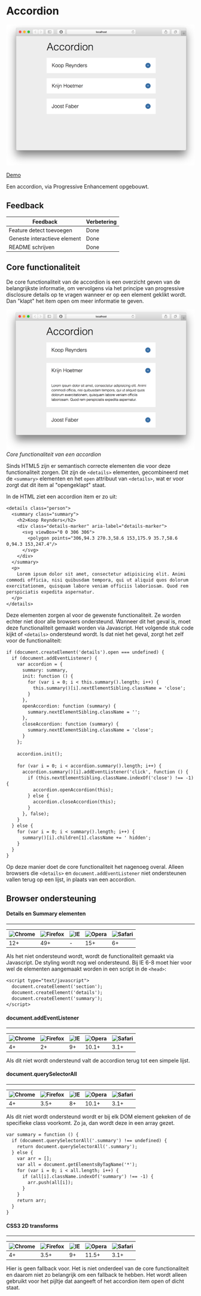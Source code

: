 # Accordion

![Preview](screenshots/preview.png)

[Demo](https://vriesm060.github.io/browser-technologies/opdracht2/accordion/)

Een accordion, via Progressive Enhancement opgebouwt.

## Feedback

| Feedback | Verbetering |
| -------- | ----------- |
| Feature detect toevoegen | Done |
| Geneste interactieve element | Done |
| README schrijven | Done |

## Core functionaliteit

De core functionaliteit van de accordion is een overzicht geven van de belangrijkste informatie, om vervolgens via het principe van progressive disclosure details op te vragen wanneer er op een element geklikt wordt. Dan "klapt" het item open om meer informatie te geven.

![Core functionaliteit accordion](screenshots/core-functionality.png)
*Core functionaliteit van een accordion*

Sinds HTML5 zijn er semantisch correcte elementen die voor deze functionaliteit zorgen. Dit zijn de `<details>` elementen, gecombineerd met de `<summary>` elementen en het `open` attribuut van `<details>`, wat er voor zorgt dat dit item al "opengeklapt" staat.

In de HTML ziet een accordion item er zo uit:

```
<details class="person">
  <summary class="summary">
    <h2>Koop Reynders</h2>
    <div class="details-marker" aria-label="details-marker">
      <svg viewBox="0 0 306 306">
        <polygon points="306,94.3 270.3,58.6 153,175.9 35.7,58.6 0,94.3 153,247.4"/>
      </svg>
    </div>
  </summary>
  <p>
    Lorem ipsum dolor sit amet, consectetur adipisicing elit. Animi commodi officia, nisi quibusdam tempora, qui ut aliquid quos dolorum exercitationem, quisquam labore veniam officiis laboriosam. Quod rem perspiciatis expedita aspernatur.
  </p>
</details>
```

Deze elementen zorgen al voor de gewenste functionaliteit. Ze worden echter niet door alle browsers ondersteund. Wanneer dit het geval is, moet deze functionaliteit gemaakt worden via Javascript. Het volgende stuk code kijkt of `<details>` ondersteund wordt. Is dat niet het geval, zorgt het zelf voor de functionaliteit:

```
if (document.createElement('details').open === undefined) {
  if (document.addEventListener) {
    var accordion = {
      summary: summary,
      init: function () {
        for (var i = 0; i < this.summary().length; i++) {
          this.summary()[i].nextElementSibling.className = 'close';
        }
      },
      openAccordion: function (summary) {
        summary.nextElementSibling.className = '';
      },
      closeAccordion: function (summary) {
        summary.nextElementSibling.className = 'close';
      }
    };

    accordion.init();

    for (var i = 0; i < accordion.summary().length; i++) {
      accordion.summary()[i].addEventListener('click', function () {
        if (this.nextElementSibling.className.indexOf('close') !== -1) {
          accordion.openAccordion(this);
        } else {
          accordion.closeAccordion(this);
        }
      }, false);
    }
  } else {
    for (var i = 0; i < summary().length; i++) {
      summary()[i].children[1].className += ' hidden';
    }
  }
}
```

Op deze manier doet de core functionaliteit het nagenoeg overal. Alleen browsers die `<details>` en `document.addEventListener` niet ondersteunen vallen terug op een lijst, in plaats van een accordion.

## Browser ondersteuning

#### Details en Summary elementen
---

![Chrome](https://raw.githubusercontent.com/alrra/browser-logos/master/src/chrome/chrome_24x24.png) | ![Firefox](https://raw.githubusercontent.com/alrra/browser-logos/master/src/firefox/firefox_24x24.png) | ![IE](https://raw.githubusercontent.com/alrra/browser-logos/master/src/edge/edge_24x24.png) | ![Opera](https://raw.githubusercontent.com/alrra/browser-logos/master/src/opera/opera_24x24.png) | ![Safari](https://raw.githubusercontent.com/alrra/browser-logos/master/src/safari/safari_24x24.png)
--- | --- | --- | --- | --- |
12+ | 49+ | - | 15+ | 6+

Als het niet ondersteund wordt, wordt de functionaliteit gemaakt via Javascript. De styling wordt nog wel ondersteund. Bij IE 6-8 moet hier voor wel de elementen aangemaakt worden in een script in de `<head>`:

```
<script type="text/javascript">
  document.createElement('section');
  document.createElement('details');
  document.createElement('summary');
</script>
```

#### document.addEventListener
---

![Chrome](https://raw.githubusercontent.com/alrra/browser-logos/master/src/chrome/chrome_24x24.png) | ![Firefox](https://raw.githubusercontent.com/alrra/browser-logos/master/src/firefox/firefox_24x24.png) | ![IE](https://raw.githubusercontent.com/alrra/browser-logos/master/src/edge/edge_24x24.png) | ![Opera](https://raw.githubusercontent.com/alrra/browser-logos/master/src/opera/opera_24x24.png) | ![Safari](https://raw.githubusercontent.com/alrra/browser-logos/master/src/safari/safari_24x24.png)
--- | --- | --- | --- | --- |
4+ | 2+ | 9+ | 10.1+ | 3.1+

Als dit niet wordt ondersteund valt de accordion terug tot een simpele lijst.

#### document.querySelectorAll
---

![Chrome](https://raw.githubusercontent.com/alrra/browser-logos/master/src/chrome/chrome_24x24.png) | ![Firefox](https://raw.githubusercontent.com/alrra/browser-logos/master/src/firefox/firefox_24x24.png) | ![IE](https://raw.githubusercontent.com/alrra/browser-logos/master/src/edge/edge_24x24.png) | ![Opera](https://raw.githubusercontent.com/alrra/browser-logos/master/src/opera/opera_24x24.png) | ![Safari](https://raw.githubusercontent.com/alrra/browser-logos/master/src/safari/safari_24x24.png)
--- | --- | --- | --- | --- |
4+ | 3.5+ | 8+ | 10.1+ | 3.1+

Als dit niet wordt ondersteund wordt er bij elk DOM element gekeken of de specifieke class voorkomt. Zo ja, dan wordt deze in een array gezet.

```
var summary = function () {
  if (document.querySelectorAll('.summary') !== undefined) {
    return document.querySelectorAll('.summary');
  } else {
    var arr = [];
    var all = document.getElementsByTagName('*');
    for (var i = 0; i < all.length; i++) {
      if (all[i].className.indexOf('summary') !== -1) {
        arr.push(all[i]);
      }
    }
    return arr;
  }
}
```

#### CSS3 2D transforms
---

![Chrome](https://raw.githubusercontent.com/alrra/browser-logos/master/src/chrome/chrome_24x24.png) | ![Firefox](https://raw.githubusercontent.com/alrra/browser-logos/master/src/firefox/firefox_24x24.png) | ![IE](https://raw.githubusercontent.com/alrra/browser-logos/master/src/edge/edge_24x24.png) | ![Opera](https://raw.githubusercontent.com/alrra/browser-logos/master/src/opera/opera_24x24.png) | ![Safari](https://raw.githubusercontent.com/alrra/browser-logos/master/src/safari/safari_24x24.png)
--- | --- | --- | --- | --- |
4+ | 3.5+ | 9+ | 11.5+ | 3.1+

Hier is geen fallback voor. Het is niet onderdeel van de core functionaliteit en daarom niet zo belangrijk om een fallback te hebben. Het wordt alleen gebruikt voor het pijltje dat aangeeft of het accordion item open of dicht staat.
